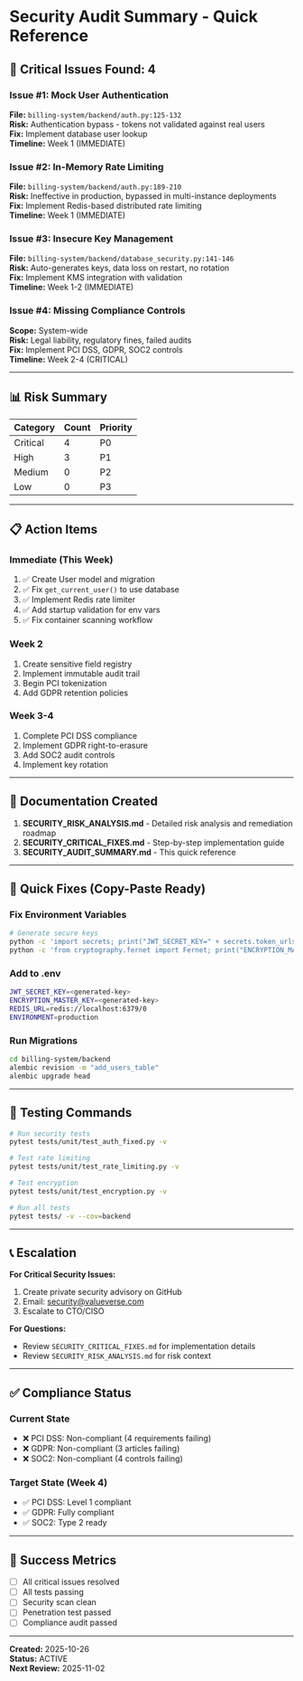 # Security Audit Summary - Quick Reference

## 🚨 Critical Issues Found: 4

### Issue #1: Mock User Authentication
**File:** `billing-system/backend/auth.py:125-132`  
**Risk:** Authentication bypass - tokens not validated against real users  
**Fix:** Implement database user lookup  
**Timeline:** Week 1 (IMMEDIATE)

### Issue #2: In-Memory Rate Limiting  
**File:** `billing-system/backend/auth.py:189-210`  
**Risk:** Ineffective in production, bypassed in multi-instance deployments  
**Fix:** Implement Redis-based distributed rate limiting  
**Timeline:** Week 1 (IMMEDIATE)

### Issue #3: Insecure Key Management
**File:** `billing-system/backend/database_security.py:141-146`  
**Risk:** Auto-generates keys, data loss on restart, no rotation  
**Fix:** Implement KMS integration with validation  
**Timeline:** Week 1-2 (IMMEDIATE)

### Issue #4: Missing Compliance Controls
**Scope:** System-wide  
**Risk:** Legal liability, regulatory fines, failed audits  
**Fix:** Implement PCI DSS, GDPR, SOC2 controls  
**Timeline:** Week 2-4 (CRITICAL)

---

## 📊 Risk Summary

| Category | Count | Priority |
|----------|-------|----------|
| Critical | 4 | P0 |
| High | 3 | P1 |
| Medium | 0 | P2 |
| Low | 0 | P3 |

---

## 📋 Action Items

### Immediate (This Week)
1. ✅ Create User model and migration
2. ✅ Fix `get_current_user()` to use database
3. ✅ Implement Redis rate limiter
4. ✅ Add startup validation for env vars
5. ✅ Fix container scanning workflow

### Week 2
1. Create sensitive field registry
2. Implement immutable audit trail
3. Begin PCI tokenization
4. Add GDPR retention policies

### Week 3-4
1. Complete PCI DSS compliance
2. Implement GDPR right-to-erasure
3. Add SOC2 audit controls
4. Implement key rotation

---

## 📁 Documentation Created

1. **SECURITY_RISK_ANALYSIS.md** - Detailed risk analysis and remediation roadmap
2. **SECURITY_CRITICAL_FIXES.md** - Step-by-step implementation guide
3. **SECURITY_AUDIT_SUMMARY.md** - This quick reference

---

## 🔧 Quick Fixes (Copy-Paste Ready)

### Fix Environment Variables
```bash
# Generate secure keys
python -c 'import secrets; print("JWT_SECRET_KEY=" + secrets.token_urlsafe(32))'
python -c 'from cryptography.fernet import Fernet; print("ENCRYPTION_MASTER_KEY=" + Fernet.generate_key().decode())'
```

### Add to .env
```bash
JWT_SECRET_KEY=<generated-key>
ENCRYPTION_MASTER_KEY=<generated-key>
REDIS_URL=redis://localhost:6379/0
ENVIRONMENT=production
```

### Run Migrations
```bash
cd billing-system/backend
alembic revision -m "add_users_table"
alembic upgrade head
```

---

## 🧪 Testing Commands

```bash
# Run security tests
pytest tests/unit/test_auth_fixed.py -v

# Test rate limiting
pytest tests/unit/test_rate_limiting.py -v

# Test encryption
pytest tests/unit/test_encryption.py -v

# Run all tests
pytest tests/ -v --cov=backend
```

---

## 📞 Escalation

**For Critical Security Issues:**
1. Create private security advisory on GitHub
2. Email: security@valueverse.com
3. Escalate to CTO/CISO

**For Questions:**
- Review `SECURITY_CRITICAL_FIXES.md` for implementation details
- Review `SECURITY_RISK_ANALYSIS.md` for risk context

---

## ✅ Compliance Status

### Current State
- ❌ PCI DSS: Non-compliant (4 requirements failing)
- ❌ GDPR: Non-compliant (3 articles failing)
- ❌ SOC2: Non-compliant (4 controls failing)

### Target State (Week 4)
- ✅ PCI DSS: Level 1 compliant
- ✅ GDPR: Fully compliant
- ✅ SOC2: Type 2 ready

---

## 🎯 Success Metrics

- [ ] All critical issues resolved
- [ ] All tests passing
- [ ] Security scan clean
- [ ] Penetration test passed
- [ ] Compliance audit passed

---

**Created:** 2025-10-26  
**Status:** ACTIVE  
**Next Review:** 2025-11-02
